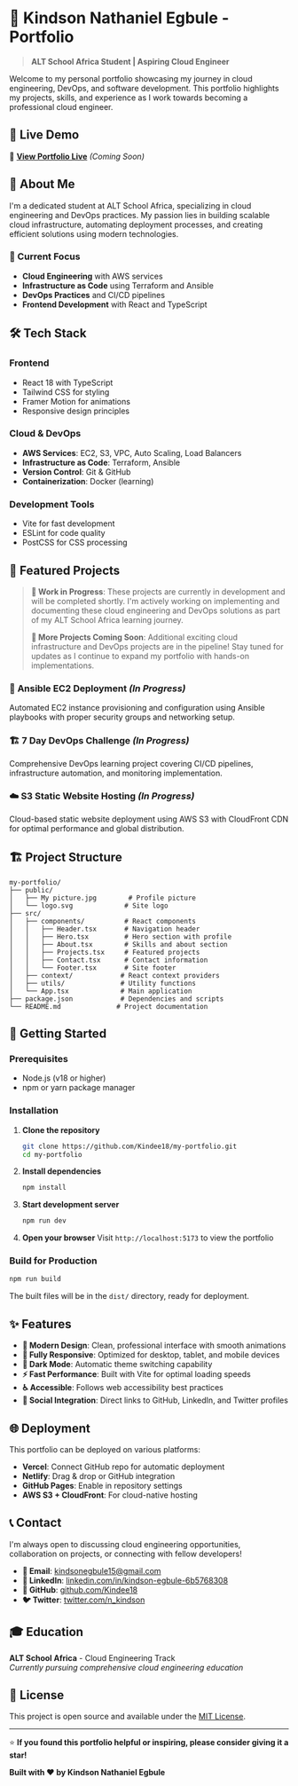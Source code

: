 # 🌟 Kindson Nathaniel Egbule - Portfolio

> **ALT School Africa Student | Aspiring Cloud Engineer**

Welcome to my personal portfolio showcasing my journey in cloud engineering, DevOps, and software development. This portfolio highlights my projects, skills, and experience as I work towards becoming a professional cloud engineer.

## 🚀 Live Demo

🔗 **[View Portfolio Live](https://your-deployed-url.com)** _(Coming Soon)_

## 📖 About Me

I'm a dedicated student at ALT School Africa, specializing in cloud engineering and DevOps practices. My passion lies in building scalable cloud infrastructure, automating deployment processes, and creating efficient solutions using modern technologies.

### 🎯 Current Focus

- **Cloud Engineering** with AWS services
- **Infrastructure as Code** using Terraform and Ansible
- **DevOps Practices** and CI/CD pipelines
- **Frontend Development** with React and TypeScript

## 🛠️ Tech Stack

### **Frontend**

- React 18 with TypeScript
- Tailwind CSS for styling
- Framer Motion for animations
- Responsive design principles

### **Cloud & DevOps**

- **AWS Services**: EC2, S3, VPC, Auto Scaling, Load Balancers
- **Infrastructure as Code**: Terraform, Ansible
- **Version Control**: Git & GitHub
- **Containerization**: Docker (learning)

### **Development Tools**

- Vite for fast development
- ESLint for code quality
- PostCSS for CSS processing

## 📂 Featured Projects

> **🚧 Work in Progress**: These projects are currently in development and will be completed shortly. I'm actively working on implementing and documenting these cloud engineering and DevOps solutions as part of my ALT School Africa learning journey.
>
> **🎯 More Projects Coming Soon**: Additional exciting cloud infrastructure and DevOps projects are in the pipeline! Stay tuned for updates as I continue to expand my portfolio with hands-on implementations.

### 🚀 **Ansible EC2 Deployment** _(In Progress)_

Automated EC2 instance provisioning and configuration using Ansible playbooks with proper security groups and networking setup.

### 🏗️ **7 Day DevOps Challenge** _(In Progress)_

Comprehensive DevOps learning project covering CI/CD pipelines, infrastructure automation, and monitoring implementation.

### ☁️ **S3 Static Website Hosting** _(In Progress)_

Cloud-based static website deployment using AWS S3 with CloudFront CDN for optimal performance and global distribution.

## 🏗️ Project Structure

```
my-portfolio/
├── public/
│   ├── My picture.jpg        # Profile picture
│   └── logo.svg             # Site logo
├── src/
│   ├── components/          # React components
│   │   ├── Header.tsx       # Navigation header
│   │   ├── Hero.tsx         # Hero section with profile
│   │   ├── About.tsx        # Skills and about section
│   │   ├── Projects.tsx     # Featured projects
│   │   ├── Contact.tsx      # Contact information
│   │   └── Footer.tsx       # Site footer
│   ├── context/            # React context providers
│   ├── utils/              # Utility functions
│   └── App.tsx             # Main application
├── package.json            # Dependencies and scripts
└── README.md              # Project documentation
```

## 🚀 Getting Started

### Prerequisites

- Node.js (v18 or higher)
- npm or yarn package manager

### Installation

1. **Clone the repository**

   ```bash
   git clone https://github.com/Kindee18/my-portfolio.git
   cd my-portfolio
   ```

2. **Install dependencies**

   ```bash
   npm install
   ```

3. **Start development server**

   ```bash
   npm run dev
   ```

4. **Open your browser**
   Visit `http://localhost:5173` to view the portfolio

### Build for Production

```bash
npm run build
```

The built files will be in the `dist/` directory, ready for deployment.

## ✨ Features

- **🎨 Modern Design**: Clean, professional interface with smooth animations
- **📱 Fully Responsive**: Optimized for desktop, tablet, and mobile devices
- **🌙 Dark Mode**: Automatic theme switching capability
- **⚡ Fast Performance**: Built with Vite for optimal loading speeds
- **♿ Accessible**: Follows web accessibility best practices
- **🔗 Social Integration**: Direct links to GitHub, LinkedIn, and Twitter profiles

## 🌐 Deployment

This portfolio can be deployed on various platforms:

- **Vercel**: Connect GitHub repo for automatic deployment
- **Netlify**: Drag & drop or GitHub integration
- **GitHub Pages**: Enable in repository settings
- **AWS S3 + CloudFront**: For cloud-native hosting

## 📞 Contact

I'm always open to discussing cloud engineering opportunities, collaboration on projects, or connecting with fellow developers!

- **📧 Email**: [kindsonegbule15@gmail.com](mailto:kindsonegbule15@gmail.com)
- **💼 LinkedIn**: [linkedin.com/in/kindson-egbule-6b5768308](https://www.linkedin.com/in/kindson-egbule-6b5768308/)
- **🐙 GitHub**: [github.com/Kindee18](https://github.com/Kindee18)
- **🐦 Twitter**: [twitter.com/n_kindson](https://x.com/n_kindson)

## 🎓 Education

**ALT School Africa** - Cloud Engineering Track  
_Currently pursuing comprehensive cloud engineering education_

## 📄 License

This project is open source and available under the [MIT License](LICENSE).

---

⭐ **If you found this portfolio helpful or inspiring, please consider giving it a star!**

**Built with ❤️ by Kindson Nathaniel Egbule**
